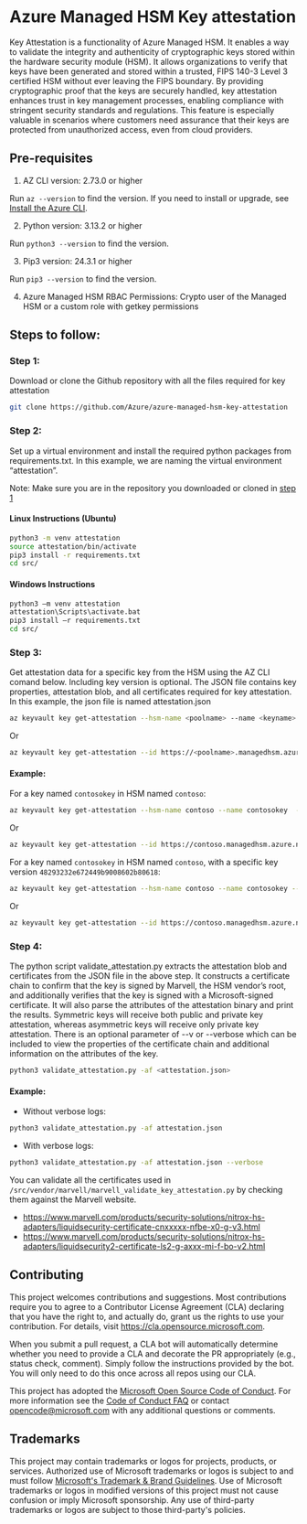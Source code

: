# Azure Managed HSM Key attestation

Key Attestation is a functionality of Azure Managed HSM. It enables a way to validate the integrity and authenticity of
cryptographic keys stored within the hardware security module (HSM). It allows organizations to verify that keys have
been generated and stored within a trusted, FIPS 140-3 Level 3 certified HSM without ever leaving the FIPS boundary.
By providing cryptographic proof that the keys are securely handled, key attestation enhances trust in key management
processes, enabling compliance with stringent security standards and regulations. This feature is especially valuable
in scenarios where customers need assurance that their keys are protected from unauthorized access, even from cloud providers.


## Pre-requisites

1. AZ CLI version: 2.73.0 or higher 

Run `az --version` to find the version. If you need to install or upgrade, see [Install the Azure CLI](/cli/azure/install-azure-cli). 

2. Python version: 3.13.2 or higher 

Run `python3 --version` to find the version. 

3. Pip3 version: 24.3.1 or higher 

Run `pip3 --version` to find the version. 

4. Azure Managed HSM RBAC Permissions: 
Crypto user of the Managed HSM or a custom role with getkey permissions 


## Steps to follow:

### Step 1:
Download or clone the Github repository with all the files required for key attestation

```bash
git clone https://github.com/Azure/azure-managed-hsm-key-attestation
```

### Step 2:

Set up a virtual environment and install the required python packages from requirements.txt.
In this example, we are naming the virtual environment “attestation”.

Note: Make sure you are in  the repository you downloaded or cloned in [step 1](#step-1)
#### Linux Instructions (Ubuntu)

```bash
python3 -m venv attestation
source attestation/bin/activate
pip3 install -r requirements.txt
cd src/
```

#### Windows Instructions

```cmd
python3 –m venv attestation 
attestation\Scripts\activate.bat 
pip3 install –r requirements.txt
cd src/
```

### Step 3:
Get attestation data for a specific key from the HSM using the AZ CLI comand below. Including
key version is optional. The JSON file contains key properties, attestation blob,
and all certificates required for key attestation. In this example, the json file is named 
attestation.json 

```bash
az keyvault key get-attestation --hsm-name <poolname> --name <keyname> --version <keyversion> --file <filename>.json
```

Or
```bash
az keyvault key get-attestation --id https://<poolname>.managedhsm.azure.net/keys/<keyname>/<keyversion> --file <filename>.json 
```



#### Example:

For a key named `contosokey` in HSM named `contoso`:

```bash
az keyvault key get-attestation --hsm-name contoso --name contosokey  --file attestation.json 
```

Or 

```bash
az keyvault key get-attestation --id https://contoso.managedhsm.azure.net/keys/contosokey --file attestation.json
```

For a key named `contosokey` in HSM named `contoso`, with a specific key version `48293232e672449b9008602b80618`: 

```bash
az keyvault key get-attestation --hsm-name contoso --name contosokey --version 48293232e672449b9008602b80618 --file attestation.json 
```

Or 

```bash
az keyvault key get-attestation --id https://contoso.managedhsm.azure.net/keys/contosokey/48293232e672449b9008602b80618 --file attestation.json 
```

### Step 4:
The python script validate_attestation.py extracts the attestation blob and certificates
from the JSON file in the above step. It constructs a certificate chain to confirm that
the key is signed by Marvell, the HSM vendor’s root, and additionally verifies that the
key is signed with a Microsoft-signed certificate. It will also parse the attributes of
the attestation binary and print the results. Symmetric keys will receive both public and
private key attestation, whereas asymmetric keys will receive only private key attestation.
There is an optional parameter of --v or --verbose which can be included to view the
properties of the certificate chain and additional information on the attributes of the key. 

```bash
python3 validate_attestation.py -af <attestation.json>
```

#### Example:

- Without verbose logs:

```bash
python3 validate_attestation.py -af attestation.json
```

- With verbose logs:

```bash
python3 validate_attestation.py -af attestation.json --verbose
```

You can validate all the certificates used in `/src/vendor/marvell/marvell_validate_key_attestation.py`
by checking them against the Marvell website.

- https://www.marvell.com/products/security-solutions/nitrox-hs-adapters/liquidsecurity-certificate-cnxxxxx-nfbe-x0-g-v3.html
- https://www.marvell.com/products/security-solutions/nitrox-hs-adapters/liquidsecurity2-certificate-ls2-g-axxx-mi-f-bo-v2.html


## Contributing

This project welcomes contributions and suggestions.  Most contributions require you to agree to a
Contributor License Agreement (CLA) declaring that you have the right to, and actually do, grant us
the rights to use your contribution. For details, visit https://cla.opensource.microsoft.com.

When you submit a pull request, a CLA bot will automatically determine whether you need to provide
a CLA and decorate the PR appropriately (e.g., status check, comment). Simply follow the instructions
provided by the bot. You will only need to do this once across all repos using our CLA.

This project has adopted the [Microsoft Open Source Code of Conduct](https://opensource.microsoft.com/codeofconduct/).
For more information see the [Code of Conduct FAQ](https://opensource.microsoft.com/codeofconduct/faq/) or
contact [opencode@microsoft.com](mailto:opencode@microsoft.com) with any additional questions or comments.

## Trademarks

This project may contain trademarks or logos for projects, products, or services. Authorized use of Microsoft 
trademarks or logos is subject to and must follow 
[Microsoft's Trademark & Brand Guidelines](https://www.microsoft.com/en-us/legal/intellectualproperty/trademarks/usage/general).
Use of Microsoft trademarks or logos in modified versions of this project must not cause confusion or imply Microsoft sponsorship.
Any use of third-party trademarks or logos are subject to those third-party's policies.
